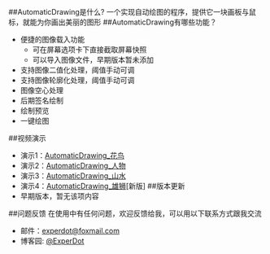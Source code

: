 ##AutomaticDrawing是什么?
一个实现自动绘图的程序，提供它一块画板与鼠标，就能为你画出美丽的图形
##AutomaticDrawing有哪些功能？

* 便捷的图像载入功能
    *  可在屏幕选项卡下直接截取屏幕快照
    *  可以导入图像文件，早期版本暂未添加
* 支持图像二值化处理，阈值手动可调
* 支持图像轮廓化处理，阈值手动可调
* 图像空心处理
* 后期签名绘制
* 绘制预览
* 一键绘图

##视频演示
* 演示1：[AutomaticDrawing_花鸟](http://v.youku.com/v_show/id_XMTUwNTI5MTAwMA==.html)
* 演示2：[AutomaticDrawing_人物](http://v.youku.com/v_show/id_XMTUwNjI2NzkwOA==.html)
* 演示3：[AutomaticDrawing_山水](http://v.youku.com/v_show/id_XMTUwODg2MTUxNg==.html)
* 演示4：[AutomaticDrawing_雄狮](http://v.youku.com/v_show/id_XMTUxNDk5OTgxNg==.html)[新版]
##版本更新
* 早期版本，暂无该项内容

##问题反馈
在使用中有任何问题，欢迎反馈给我，可以用以下联系方式跟我交流

* 邮件：experdot@foxmail.com
* 博客园: [@ExperDot](http://www.cnblogs.com/experdot/)
